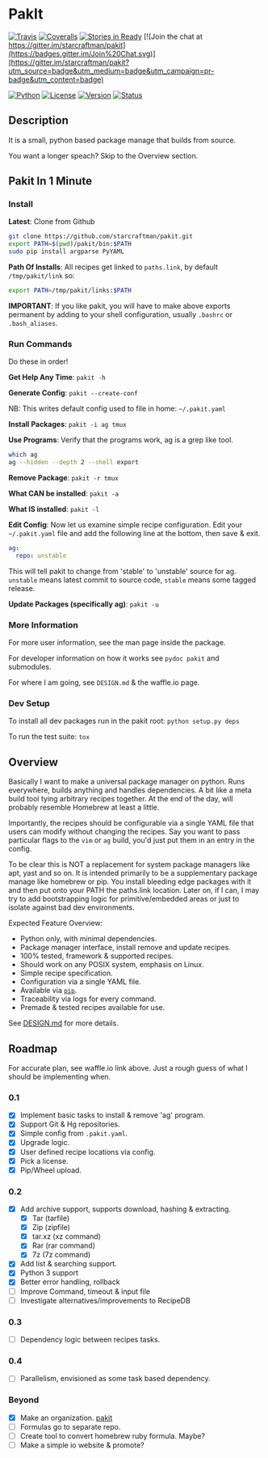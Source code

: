 # PakIt

[![Travis](https://travis-ci.org/starcraftman/pakit.svg?branch=master)](https://travis-ci.org/starcraftman/pakit)
[![Coveralls](https://coveralls.io/repos/starcraftman/pakit/badge.svg?branch=master&service=github)](https://coveralls.io/github/starcraftman/pakit?branch=master)
[![Stories in Ready](https://badge.waffle.io/starcraftman/pakit.svg?label=ready&title=Ready)](http://waffle.io/starcraftman/pakit)
[![Join the chat at https://gitter.im/starcraftman/pakit](https://badges.gitter.im/Join%20Chat.svg)](https://gitter.im/starcraftman/pakit?utm_source=badge&utm_medium=badge&utm_campaign=pr-badge&utm_content=badge)

[![Python](https://img.shields.io/pypi/pyversions/pakit.svg)](https://pypi.python.org/pypi/pakit)
[![License](https://img.shields.io/pypi/l/Django.svg)](https://pypi.python.org/pypi/pakit)
[![Version](https://img.shields.io/pypi/v/pakit.svg)](https://pypi.python.org/pypi/pakit)
[![Status](https://img.shields.io/pypi/status/pakit.svg)](https://pypi.python.org/pypi/pakit)

## Description

It is a small, python based package manage that builds from source.

You want a longer speach? Skip to the Overview section.

## Pakit In 1 Minute

### Install

**Latest**: Clone from Github

```bash
git clone https://github.com/starcraftman/pakit.git
export PATH=$(pwd)/pakit/bin:$PATH
sudo pip install argparse PyYAML
```

**Path Of Installs**: All recipes get linked to `paths.link`, by default `/tmp/pakit/link` so:
```bash
export PATH=/tmp/pakit/links:$PATH
```

**IMPORTANT**: If you like pakit, you will have to make above exports permanent by adding to your shell configuration,
usually `.bashrc` or `.bash_aliases`.

### Run Commands

Do these in order!

**Get Help Any Time**: `pakit -h`

**Generate Config**: `pakit --create-conf`

NB: This writes default config used to file in home: `~/.pakit.yaml`

**Install Packages**: `pakit -i ag tmux`

**Use Programs**: Verify that the programs work, ag is a grep like tool.

```bash
which ag
ag --hidden --depth 2 --shell export
```

**Remove Package**: `pakit -r tmux`

**What CAN be installed**: `pakit -a`

**What IS installed**: `pakit -l`

**Edit Config**:
Now let us examine simple recipe configuration.
Edit your `~/.pakit.yaml` file and add the following line at the bottom, then save & exit.

```yaml
ag:
  repo: unstable
```
This will tell pakit to change from 'stable' to 'unstable' source for ag.
`unstable` means latest commit to source code, `stable` means some tagged release.

**Update Packages (specifically ag)**: `pakit -u`

### More Information

For more user information, see the man page inside the package.

For developer information on how it works see `pydoc pakit` and submodules.

For where I am going, see `DESIGN.md` & the waffle.io page.

### Dev Setup

To install all dev packages run in the pakit root: `python setup.py deps`

To run the test suite: `tox`

## Overview

Basically I want to make a universal package manager on python.
Runs everywhere, builds anything and handles dependencies.
A bit like a meta build tool tying arbitrary recipes together.
At the end of the day, will probably resemble Homebrew at least a little.

Importantly, the recipes should be configurable via a single YAML file
that users can modify without changing the recipes. Say you want to pass
particular flags to the `vim` or `ag` build, you'd just put them in an entry
in the config.

To be clear this is NOT a replacement for system package managers like apt, yast and so on.
It is intended primarily to be a supplementary package manage like homebrew or pip.
You install bleeding edge packages with it and then put onto your PATH the paths.link location.
Later on, if I can, I may try to add bootstrapping logic for primitive/embedded areas
or just to isolate against bad dev environments.

Expected Feature Overview:
* Python only, with minimal dependencies.
* Package manager interface, install remove and update recipes.
* 100% tested, framework & supported recipes.
* Should work on any POSIX system, emphasis on Linux.
* Simple recipe specification.
* Configuration via a single YAML file.
* Available via [`pip`](https://pypi.python.org/pypi/pakit).
* Traceability via logs for every command.
* Premade & tested recipes available for use.

See [DESIGN.md](https://github.com/starcraftman/pakit/blob/master/DESIGN.md) for more details.

## Roadmap
For accurate plan, see waffle.io link above.
Just a rough guess of what I should be implementing when.

### 0.1
- [x] Implement basic tasks to install & remove 'ag' program.
- [x] Support Git & Hg repositories.
- [x] Simple config from `.pakit.yaml`.
- [x] Upgrade logic.
- [x] User defined recipe locations via config.
- [x] Pick a license.
- [x] Pip/Wheel upload.

### 0.2
- [x] Add archive support, supports download, hashing & extracting.
  - [x] Tar (tarfile)
  - [x] Zip (zipfile)
  - [x] tar.xz (xz command)
  - [x] Rar (rar command)
  - [x] 7z (7z command)
- [x] Add list & searching support.
- [x] Python 3 support
- [x] Better error handling, rollback
- [ ] Improve Command, timeout & input file
- [ ] Investigate alternatives/improvements to RecipeDB

### 0.3
- [ ] Dependency logic between recipes tasks.

### 0.4
- [ ] Parallelism, envisioned as some task based dependency.

### Beyond
- [x] Make an organization. [pakit](https://github.com/pakit)
- [ ] Formulas go to separate repo.
- [ ] Create tool to convert homebrew ruby formula. Maybe?
- [ ] Make a simple io website & promote?
